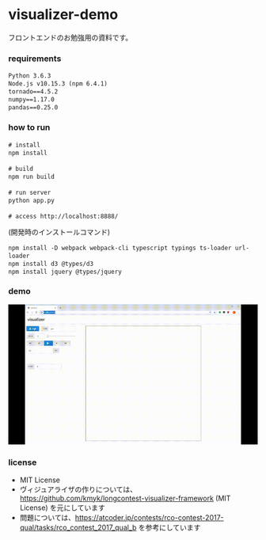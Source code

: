 # visualizer-demo

フロントエンドのお勉強用の資料です。

### requirements


```
Python 3.6.3
Node.js v10.15.3 (npm 6.4.1)
tornado==4.5.2
numpy==1.17.0
pandas==0.25.0
```

### how to run

```
# install
npm install

# build
npm run build

# run server
python app.py

# access http://localhost:8888/
```

(開発時のインストールコマンド)
```
npm install -D webpack webpack-cli typescript typings ts-loader url-loader
npm install d3 @types/d3
npm install jquery @types/jquery
```

### demo

![demo](media/visualizer20191221.gif)

### license

* MIT License
* ヴィジュアライザの作りについては、https://github.com/kmyk/longcontest-visualizer-framework (MIT License) を元にしています
* 問題については、https://atcoder.jp/contests/rco-contest-2017-qual/tasks/rco_contest_2017_qual_b を参考にしています  
